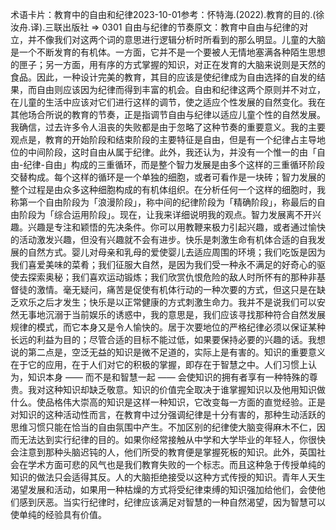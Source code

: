 

术语卡片：教育中的自由和纪律2023-10-01参考：怀特海.(2022).教育的目的.(徐汝舟.译).三联出版社 => 0301 自由与纪律的节奏原文：教育中自由与纪律的对立，并不像我们对这两个词的意思进行逻辑分析时所看到的那么明显。儿童的大脑是一个不断发育的有机体。一方面，它并不是一个要被人无情地塞满各种陌生思想的匣子；另一方面，用有序的方式掌握的知识，对正在发育的大脑来说则是天然的食品。因此，一种设计完美的教育，其目的应该是使纪律成为自由选择的自发的结果，而自由则应该因为纪律而得到丰富的机会。自由和纪律这两个原则并不对立，在儿童的生活中应该对它们进行这样的调节，使之适应个性发展的自然变化。我在其他场合所说的教育的节奏，正是指调节自由与纪律以适应儿童个性的自然发展。我确信，过去许多令人沮丧的失败都是由于忽略了这种节奏的重要意义。我的主要观点是，教育的开始阶段和结束阶段的主要特征是自由，但是有一个纪律占主导地位的中间阶段，这时自由从属于纪律。此外，我还认为，并没有一个惟一的由「自由-纪律-自由」构成的三重循环，而是整个智力发展是由多个这样的三重循环阶段交替构成。每个这样的循环是一个单独的细胞，或者可看作是一块砖；智力发展的整个过程是由众多这种细胞构成的有机体组织。在分析任何一个这样的细胞时，我称第一个自由阶段为「浪漫阶段」，称中间的纪律阶段为「精确阶段」，称最后的自由阶段为「综合运用阶段」。现在，让我来详细说明我的观点。智力发展离不开兴趣。兴趣是专注和颖悟的先决条件。你可以用教鞭来极力引起兴趣，或者通过愉快的活动激发兴趣，但没有兴趣就不会有进步。快乐是刺激生命有机体合适的自我发展的自然方式。婴儿对母亲和乳母的爱使婴儿去适应周围的环境；我们吃饭是因为我们喜爱美味的菜肴；我们征服大自然，是因为我们受一种永不满足的好奇心的驱使去探索奥秘；我们喜欢运动锻炼；我们欣赏仇恨危险的敌人时所怀有的那种非基督徒的激情。毫无疑问，痛苦是促使有机体行动的一种次要的方式，但这只是在缺乏欢乐之后才发生；快乐是以正常健康的方式刺激生命力。我并不是说我们可以安然无事地沉溺于当前娱乐的诱惑中，我的意思是，我们应该寻找那种符合自然发展规律的模式，而它本身又是令人愉快的。居于次要地位的严格纪律必须以保证某种长远的利益为目的；尽管合适的目标不能过低，如果要保持必要的兴趣的话。我想说的第二点是，空泛无益的知识是微不足道的，实际上是有害的。知识的重要意义在于它的应用，在于人们对它的积极的掌握，即存在于智慧之中。人们习惯上认为，知识本身 —— 而不是和智慧一起 —— 会使知识的拥有者享有一种特殊的尊贵。我对这种知识却缺乏敬意。知识的价值完全取决于谁掌握知识以及他用知识做什么。使品格伟大崇高的知识是这样一种知识，它改变每一方面的直觉经验。正是对知识的这种活动性而言，在教育中过分强调纪律是十分有害的，那种生动活跃的思维习惯只能在恰当的自由氛围中产生。不加区别的纪律使大脑变得麻木不仁，因而无法达到实行纪律的目的。如果你经常接触从中学和大学毕业的年轻人，你很快会注意到那种头脑迟钝的人，他们所受的教育便是掌握死板的知识。此外，英国社会在学术方面可悲的风气也是我们教育失败的一个标志。而且这种急于传授单纯的知识的做法只会适得其反。人的大脑拒绝接受以这种方式传授的知识。青年人天生渴望发展和活动，如果用一种枯燥的方式将受纪律束缚的知识强加给他们，会使他们感到厌恶。当实行纪律时，纪律应该满足对智慧的一种自然渴望，因为智慧可以使单纯的经验具有价值。